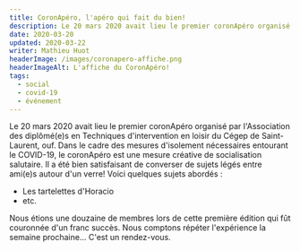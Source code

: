 ```yaml
---
title: CoronApéro, l'apéro qui fait du bien!
description: Le 20 mars 2020 avait lieu le premier coronApéro organisé par l'Association des diplômé(e)s en Techniques d'intervention en loisir du Cégep de Saint-Laurent.
date: 2020-03-20
updated: 2020-03-22
writer: Mathieu Huot
headerImage: /images/coronapero-affiche.png
headerImageAlt: L'affiche du CoronApéro!
tags: 
  - social
  - covid-19
  - événement
---
```

Le 20 mars 2020 avait lieu le premier coronApéro organisé par l'Association des diplômé(e)s en Techniques d'intervention en loisir du Cégep de Saint-Laurent, ouf. Dans le cadre des mesures 
d'isolement nécessaires entourant le COVID-19, le coronApéro est une mesure créative de socialisation salutaire. Il a été bien satisfaisant de converser de sujets légés entre ami(e)s autour d'un verre! Voici quelques sujets abordés :
- Les tartelettes d'Horacio
- etc.

Nous étions une douzaine de membres lors de cette première édition qui fût couronnée d'un franc succès. Nous comptons répéter l'expérience la semaine prochaine... C'est un rendez-vous.